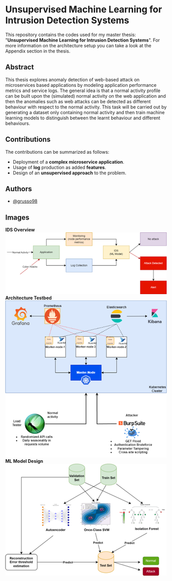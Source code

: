 # Unsupervised Machine Learning for Intrusion Detection Systems
This repository contains the codes used for my master thesis: "**Unsupervised Machine Learning for Intrusion Detection Systems**". For more information on the architecture setup you can take a look at the Appendix section in the thesis.

## Abstract
This thesis explores anomaly detection of web-based attack on microservices based applications by modeling application performance metrics and service logs. The general idea is that a normal activity profile can be built upon the (simulated) normal activity on the web application and then the anomalies such as web attacks can be detected as different behaviour with respect to the normal activity. This task will be carried out by generating a dataset only containing normal activity and then train machine learning models to distinguish between the learnt behaviour and different behaviours.

## Contributions
The contributions can be summarized as follows:
* Deployment of a **complex microservice application**.
* Usage of **log** production as added **features**.
* Design of an **unsupervised approach** to the problem.


## Authors

- [@grusso98](https://github.com/grusso98)

## Images
**IDS Overview**
![Alt text](https://github.com/grusso98/UnsupervisedIntrusionDetection/blob/main/imgs/overview.png "Overview")
</br>
**Architecture Testbed**
![Alt text](https://github.com/grusso98/UnsupervisedIntrusionDetection/blob/main/imgs/testbed.png "Testbed")
</br>
**ML Model Design**
![Alt text](https://github.com/grusso98/UnsupervisedIntrusionDetection/blob/main/imgs/model-design-overview.png "Model Design")
